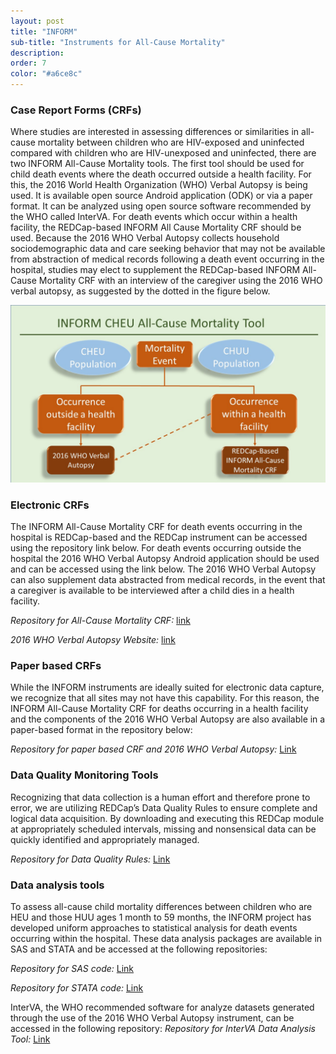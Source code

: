 ```yaml
---
layout: post
title: "INFORM"
sub-title: "Instruments for All-Cause Mortality"
description:
order: 7
color: "#a6ce8c"
---
```

### Case Report Forms (CRFs)
Where studies are interested in assessing differences or similarities in all-cause mortality between children who are HIV-exposed and uninfected compared with children who are HIV-unexposed and uninfected, there are two INFORM All-Cause Mortality tools.  The first tool should be used for child death events where the death occurred outside a health facility.  For this, the 2016 World Health Organization (WHO) Verbal Autopsy is being used.  It is available open source Android application (ODK) or via a paper format. It can be analyzed using open source software recommended by the WHO called InterVA.  For death events which occur within a health facility, the REDCap-based INFORM All Cause Mortality CRF should be used.  Because the 2016 WHO Verbal Autopsy collects household sociodemographic data and care seeking behavior that may not be available from abstraction of medical records following a death event occurring in the hospital, studies may elect to supplement the REDCap-based INFORM All-Cause Mortality CRF with an interview of the caregiver using the 2016 WHO verbal autopsy, as suggested by the dotted in the figure below.

![Flowchart showing tool usage](assets/img/ACM_Diagram.jpg)

### Electronic CRFs
The INFORM All-Cause Mortality CRF for death events occurring in the hospital is REDCap-based and the REDCap instrument can be accessed using the repository link below. For death events occurring outside the hospital the 2016 WHO Verbal Autopsy Android application should be used and can be accessed using the link below.  The 2016 WHO Verbal Autopsy can also supplement data abstracted from medical records, in the event that a caregiver is available to be interviewed after a child dies in a health facility.

*Repository for All-Cause Mortality CRF:* [link](link-target)

*2016 WHO Verbal Autopsy Website:* [link](https://www.who.int/healthinfo/statistics/verbalautopsystandards/en/)

### Paper based CRFs
While the INFORM instruments are ideally suited for electronic data capture, we recognize that all sites may not have this capability. For this reason, the INFORM All-Cause Mortality CRF for deaths occurring in a health facility and the components of the 2016 WHO Verbal Autopsy   are also available in a paper-based format in the repository below: 

*Repository for paper based CRF and 2016 WHO Verbal Autopsy:* [Link](link-target)

### Data Quality Monitoring Tools
Recognizing that data collection is a human effort and therefore prone to error, we are utilizing REDCap’s Data Quality Rules to ensure complete and logical data acquisition. By downloading and executing this REDCap module at appropriately scheduled intervals, missing and nonsensical data can be quickly identified and appropriately managed.

*Repository for Data Quality Rules:* [Link](link-target)

### Data analysis tools
To assess all-cause child mortality differences between children who are HEU and those HUU ages 1 month to 59 months, the INFORM project has developed uniform approaches to statistical analysis for death events occurring within the hospital. These data analysis packages are available in SAS and STATA and be accessed at the following repositories:

*Repository for SAS code:* [Link](link-target)

*Repository for STATA code:* [Link](link-target)

InterVA, the WHO recommended software for analyze datasets generated through the use of the 2016 WHO Verbal Autopsy instrument, can be accessed in the following repository: *Repository for InterVA Data Analysis Tool:* [Link](link-target)
